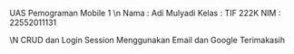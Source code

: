 UAS Pemograman Mobile 1 \n
Nama   : Adi Mulyadi
Kelas  : TIF 222K
NIM    : 22552011131

\N
CRUD dan Login Session Menggunakan Email dan Google
Terimakasih
